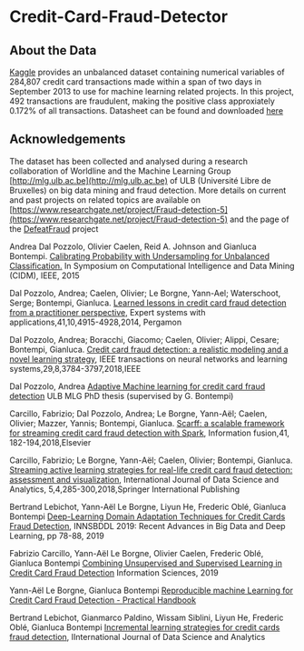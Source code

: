 # Credit-Card-Fraud-Detector

## About the Data
[Kaggle](https://www.kaggle.com/) provides an unbalanced dataset containing numerical variables of 284,807 credit card transactions made within a span of two days in September 2013 to use for machine learning related projects. In this project, 492 transactions are fraudulent, making the positive class approxiately 0.172% of all transactions. Datasheet can be found and downloaded [here](https://www.kaggle.com/datasets/mlg-ulb/creditcardfraud/data)

##

## Acknowledgements
The dataset has been collected and analysed during a research collaboration of Worldline and the Machine Learning Group [http://mlg.ulb.ac.be](http://mlg.ulb.ac.be) of ULB (Université Libre de Bruxelles) on big data mining and fraud detection.
More details on current and past projects on related topics are available on [https://www.researchgate.net/project/Fraud-detection-5](https://www.researchgate.net/project/Fraud-detection-5) and the page of the [DefeatFraud](https://mlg.ulb.ac.be/wordpress/portfolio_page/defeatfraud-assessment-and-validation-of-deep-feature-engineering-and-learning-solutions-for-fraud-detection/) project

Andrea Dal Pozzolo, Olivier Caelen, Reid A. Johnson and Gianluca Bontempi. [Calibrating Probability with Undersampling for Unbalanced Classification.](https://www.researchgate.net/publication/283349138_Calibrating_Probability_with_Undersampling_for_Unbalanced_Classification) In Symposium on Computational Intelligence and Data Mining (CIDM), IEEE, 2015

Dal Pozzolo, Andrea; Caelen, Olivier; Le Borgne, Yann-Ael; Waterschoot, Serge; Bontempi, Gianluca. [Learned lessons in credit card fraud detection from a practitioner perspective,](https://www.researchgate.net/publication/260837261_Learned_lessons_in_credit_card_fraud_detection_from_a_practitioner_perspective) Expert systems with applications,41,10,4915-4928,2014, Pergamon

Dal Pozzolo, Andrea; Boracchi, Giacomo; Caelen, Olivier; Alippi, Cesare; Bontempi, Gianluca. [Credit card fraud detection: a realistic modeling and a novel learning strategy](https://www.researchgate.net/publication/319867396_Credit_Card_Fraud_Detection_A_Realistic_Modeling_and_a_Novel_Learning_Strategy), IEEE transactions on neural networks and learning systems,29,8,3784-3797,2018,IEEE

Dal Pozzolo, Andrea [Adaptive Machine learning for credit card fraud detection](https://di.ulb.ac.be/map/adalpozz/pdf/Dalpozzolo2015PhD.pdf) ULB MLG PhD thesis (supervised by G. Bontempi)

Carcillo, Fabrizio; Dal Pozzolo, Andrea; Le Borgne, Yann-Aël; Caelen, Olivier; Mazzer, Yannis; Bontempi, Gianluca. [Scarff: a scalable framework for streaming credit card fraud detection with Spark](https://www.researchgate.net/publication/319616537_SCARFF_a_Scalable_Framework_for_Streaming_Credit_Card_Fraud_Detection_with_Spark), Information fusion,41, 182-194,2018,Elsevier

Carcillo, Fabrizio; Le Borgne, Yann-Aël; Caelen, Olivier; Bontempi, Gianluca. [Streaming active learning strategies for real-life credit card fraud detection: assessment and visualization](https://www.researchgate.net/publication/332180999_Deep-Learning_Domain_Adaptation_Techniques_for_Credit_Cards_Fraud_Detection), International Journal of Data Science and Analytics, 5,4,285-300,2018,Springer International Publishing

Bertrand Lebichot, Yann-Aël Le Borgne, Liyun He, Frederic Oblé, Gianluca Bontempi [Deep-Learning Domain Adaptation Techniques for Credit Cards Fraud Detection](https://www.researchgate.net/publication/332180999_Deep-Learning_Domain_Adaptation_Techniques_for_Credit_Cards_Fraud_Detection), INNSBDDL 2019: Recent Advances in Big Data and Deep Learning, pp 78-88, 2019

Fabrizio Carcillo, Yann-Aël Le Borgne, Olivier Caelen, Frederic Oblé, Gianluca Bontempi [Combining Unsupervised and Supervised Learning in Credit Card Fraud Detection](https://www.researchgate.net/publication/333143698_Combining_Unsupervised_and_Supervised_Learning_in_Credit_Card_Fraud_Detection) Information Sciences, 2019

Yann-Aël Le Borgne, Gianluca Bontempi [Reproducible machine Learning for Credit Card Fraud Detection - Practical Handbook](https://www.researchgate.net/publication/351283764_Reproducible_Machine_Learning_for_Credit_Card_Fraud_Detection_-_Practical_Handbook)

Bertrand Lebichot, Gianmarco Paldino, Wissam Siblini, Liyun He, Frederic Oblé, Gianluca Bontempi [Incremental learning strategies for credit cards fraud detection](https://www.researchgate.net/publication/352275169_Incremental_learning_strategies_for_credit_cards_fraud_detection), IInternational Journal of Data Science and Analytics
